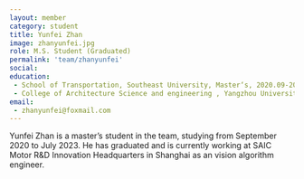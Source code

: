 ```yaml
---
layout: member
category: student
title: Yunfei Zhan
image: zhanyunfei.jpg
role: M.S. Student (Graduated)
permalink: 'team/zhanyunfei'
social:
education:
 - School of Transportation, Southeast University, Master‘s, 2020.09-2023.07
 - College of Architecture Science and engineering , Yangzhou University,  Bachelor's, 2015.09-2019.06
email:
 - zhanyunfei@foxmail.com
---
```


Yunfei Zhan is a master’s student in the team, studying from September 2020 to July 2023. He has graduated and is currently working at SAIC Motor R&D Innovation Headquarters in Shanghai as an vision algorithm engineer.

